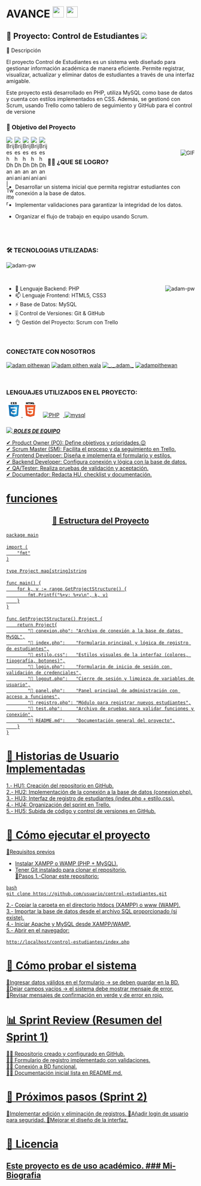 # AVANCE <img src= "https://media2.giphy.com/media/Lm5hxmmI6ucOQGfjKj/giphy.gif?cid=6c09b952o9xti0m387z597k2xqipch3qmqjydym98oef87ve&rid=giphy.gif&ct=s" width= "30" height= "30"> <img src= "https://media.tenor.com/images/2adfe94e69139f3e22623b61d375a7a7/tenor.gif" width= "30" height= "30">

## 📘 Proyecto: Control de Estudiantes <img src="https://github.com/TheDudeThatCode/TheDudeThatCode/blob/master/Assets/Earth.gif" width="24px">
📌 Descripción

El proyecto Control de Estudiantes es un sistema web diseñado para gestionar información académica de manera eficiente. Permite registrar, visualizar, actualizar y eliminar datos de estudiantes a través de una interfaz amigable.

Este proyecto está desarrollado en PHP, utiliza MySQL como base de datos y cuenta con estilos implementados en CSS. Además, se gestionó con Scrum, usando Trello como tablero de seguimiento y GitHub para el control de versione

### 🎯 Objetivo del Proyecto

<a href="https://twitter.com/dhanani_brijesh">
  <img align="left" alt="Brijesh Dhanani | Twitter" width="22px" src="https://cdn.jsdelivr.net/npm/simple-icons@v3/icons/twitter.svg" />
</a>
<a href="https://www.linkedin.com/in/brijesh-dhanani-8a2061141">
  <img align="left" alt="Brijesh Dhanani" width="22px" src="https://cdn.jsdelivr.net/npm/simple-icons@v3/icons/linkedin.svg" />
</a>
<a href="https://www.facebook.com/people/Brijesh-Dhanani/100010798357963">
  <img align="left" alt="Brijesh Dhanani" width="22px" src="https://cdn.jsdelivr.net/npm/simple-icons@v3/icons/facebook.svg" />
</a>
<a href="https://www.instagram.com/singer_brijesh_dhanani">
  <img align="left" alt="Brijesh Dhanani" width="22px" src="https://cdn.jsdelivr.net/npm/simple-icons@v3/icons/instagram.svg" />
</a>
<a href="https://youtu.be/X_zgw9GojSc">
  <img align="left" alt="Brijesh Dhanani" width="22px" src="https://cdn.jsdelivr.net/npm/simple-icons@v3/icons/youtube.svg" />
</a>

<br />
<br />

  <img align="right" alt="GIF" src="https://media.giphy.com/media/836HiJc7pgzy8iNXCn/giphy.gif" />
  
### 👨‍💻 ¿QUE SE LOGRO?

<br />

* Desarrollar un sistema inicial que permita registrar estudiantes
  con conexión a la base de datos.

* Implementar validaciones para garantizar la integridad de los datos.

* Organizar el flujo de trabajo en equipo usando Scrum.

<br />

<br>

<p align="right"> <h3>🛠 TECNOLOGIAS UTILIZADAS:</h3> <img src="https://komarev.com/ghpvc/?username=adam-pw&label=Profile%20views&color=0e75b6&style=flat"
    alt="adam-pw" /> 
  </p>

<br>

<p><img align="right" src="https://github.com/Adam-pw/Adam-pw/blob/main/animation_500_kxa883sd.gif" alt="adam-pw" /></p>


- 🌱 Lenguaje Backend: PHP
- 📫 Lenguaje Frontend: HTML5, CSS3
- ⚡ Base de Datos: MySQL
- 🎚️ Control de Versiones: Git & GitHub
- 👌 Gestión del Proyecto: Scrum con Trello

<br>

<h3 align="left">CONECTATE CON NOSOTROS</h3>
<p align="left">
  <a href="https://www.linkedin.com/in/adam-pithewan/" target="blank"><img align="center"
      src="https://raw.githubusercontent.com/rahuldkjain/github-profile-readme-generator/master/src/images/icons/Social/linked-in-alt.svg"
      alt="adam pithewan" height="30" width="40" /></a>
  <a href="https://fb.com/adam pithen wala" target="blank"><img align="center"
      src="https://raw.githubusercontent.com/rahuldkjain/github-profile-readme-generator/master/src/images/icons/Social/facebook.svg"
      alt="adam pithen wala" height="30" width="40" /></a>
  <a href="https://instagram.com/_._.adam._" target="blank"><img align="center"
      src="https://raw.githubusercontent.com/rahuldkjain/github-profile-readme-generator/master/src/images/icons/Social/instagram.svg"
      alt="_._.adam._" height="30" width="40" /></a>
 <a href="https://twitter.com/adam_pithenwala" target="blank"><img align="center"
      src="https://raw.githubusercontent.com/rahuldkjain/github-profile-readme-generator/master/src/images/icons/Social/twitter.svg"
      alt="adampithewan" height="30" width="40" /></a>
</p>

<br>

<h3 align="left">LENGUAJES UTILIZADOS EN EL PROYECTO:</h3>
<p align="left"> <a href="https://developer.android.com" target="_blank" rel="noreferrer"> 
    </a> <a href="https://www.w3schools.com/css/" target="_blank"
    rel="noreferrer"> <img
      src="https://raw.githubusercontent.com/devicons/devicon/master/icons/css3/css3-original-wordmark.svg" alt="css3"
      width="40" height="40" /> </a> <a href="https://www.w3.org/html/" target="_blank" rel="noreferrer"> <img
      src="https://raw.githubusercontent.com/devicons/devicon/master/icons/html5/html5-original-wordmark.svg"
      alt="html5" width="40" height="40" /></a> <a href="https://developer.mozilla.org/en-US/docs/Web/JavaScript" target="_blank"
    rel="noreferrer"><img style="margin: 10px" src="https://profilinator.rishav.dev/skills-assets/php-original.svg" alt="PHP" width="40" height="40" />
        <img src="https://www.vectorlogo.zone/logos/mysql/mysql-ar21.svg" alt="mysql" width="40" height="40"> 
<br>
      
        
<img src="https://media.giphy.com/media/ObNTw8Uzwy6KQ/giphy.gif" width="30px">&nbsp;***ROLES DE EQUIPO***

✔ Product Owner (PO): Define objetivos y prioridades.😉 <br>
✔ Scrum Master (SM): Facilita el proceso y da seguimiento en Trello.<br>
✔ Frontend Developer: Diseña e implementa el formulario y estilos.<br>
✔ Backend Developer: Configura conexión y lógica con la base de datos.<br>
✔ QA/Tester: Realiza pruebas de validación y aceptación. <br>
✔ Documentador: Redacta HU, checklist y documentación. <br>

# funciones
<h2 align="center">📂 Estructura del Proyecto</h2>

```golang
package main

import (
	"fmt"
)

type Project map[string]string

func main() {
	for k, v := range GetProjectStructure() {
		fmt.Printf("%+v: %+v\n", k, v)
	}
}

func GetProjectStructure() Project {
	return Project{
		"📂 conexion.php": "Archivo de conexión a la base de datos MySQL",
		"📂 index.php":    "Formulario principal y lógica de registro de estudiantes",
		"📂 estilo.css":   "Estilos visuales de la interfaz (colores, tipografía, botones)",
		"📂 login.php":    "Formulario de inicio de sesión con validación de credenciales",
		"📂 logout.php":   "Cierre de sesión y limpieza de variables de usuario",
		"📂 panel.php":    "Panel principal de administración con acceso a funciones",
		"📂 registro.php": "Módulo para registrar nuevos estudiantes",
		"📂 test.php":     "Archivo de pruebas para validar funciones y conexión",
		"📂 README.md":    "Documentación general del proyecto",
	}
}

```
# 📌 Historias de Usuario Implementadas
1.- HU1: Creación del repositorio en GitHub. <br>
2.- HU2: Implementación de la conexión a la base de datos (conexion.php).<br>
3.- HU3: Interfaz de registro de estudiantes (index.php + estilo.css).<br>
4.- HU4: Organización del sprint en Trello.<br>
5.- HU5: Subida de código y control de versiones en GitHub.<br>

# 🚀 Cómo ejecutar el proyecto
🔹Requisitos previos
* Instalar XAMPP o WAMP (PHP + MySQL). <br>
* Tener Git instalado para clonar el repositorio. <br>
🔹Pasos
1.-Clonar este repositorio: <br>
```golang
bash
git clone https://github.com/usuario/control-estudiantes.git
```
2.- Copiar la carpeta en el directorio htdocs (XAMPP) o www (WAMP). <br>
3.- Importar la base de datos desde el archivo SQL proporcionado (si existe).<br>
4.- Iniciar Apache y MySQL desde XAMPP/WAMP.<br>
5.- Abrir en el navegador:<br>
```golang
http://localhost/control-estudiantes/index.php
```
# 🧪 Cómo probar el sistema

🔹Ingresar datos válidos en el formulario → se deben guardar en la BD.<br>
🔹Dejar campos vacíos → el sistema debe mostrar mensaje de error.<br>
🔹Revisar mensajes de confirmación en verde y de error en rojo.<br>

# 📊 Sprint Review (Resumen del Sprint 1)

🔹✅ Repositorio creado y configurado en GitHub.<br>
🔹✅ Formulario de registro implementado con validaciones.<br>
🔹✅ Conexión a BD funcional.<br>
🔹✅ Documentación inicial lista en README.md.<br>

# 📌 Próximos pasos (Sprint 2)

🔹Implementar edición y eliminación de registros.
🔹Añadir login de usuario para seguridad.
🔹Mejorar el diseño de la interfaz.

# 📄 Licencia
## Este proyecto es de uso académico. ### Mi-Biografia
